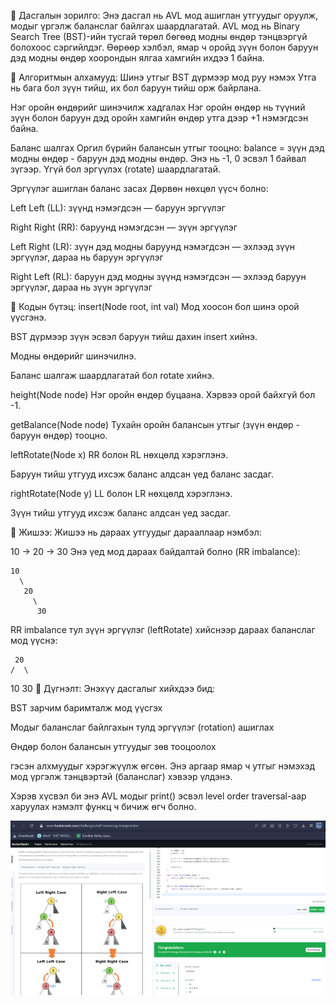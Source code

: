 🔸 Дасгалын зорилго:
Энэ дасгал нь AVL мод ашиглан утгуудыг оруулж, модыг үргэлж баланслаг байлгах шаардлагатай. AVL мод нь Binary Search Tree (BST)-ийн тусгай төрөл бөгөөд модны өндөр тэнцвэргүй болохоос сэргийлдэг. Өөрөөр хэлбэл, ямар ч оройд зүүн болон баруун дэд модны өндөр хоорондын ялгаа хамгийн ихдээ 1 байна.

🔹 Алгоритмын алхамууд:
Шинэ утгыг BST дүрмээр мод руу нэмэх
Утга нь бага бол зүүн тийш, их бол баруун тийш орж байрлана.

Нэг оройн өндөрийг шинэчилж хадгалах
Нэг оройн өндөр нь түүний зүүн болон баруун дэд оройн хамгийн өндөр утга дээр +1 нэмэгдсэн байна.

Баланс шалгах
Оргил бүрийн балансын утгыг тооцно:
balance = зүүн дэд модны өндөр - баруун дэд модны өндөр.
Энэ нь -1, 0 эсвэл 1 байвал зүгээр. Үгүй бол эргүүлэх (rotate) шаардлагатай.

Эргүүлэг ашиглан баланс засах
Дөрвөн нөхцөл үүсч болно:

Left Left (LL): зүүнд нэмэгдсэн — баруун эргүүлэг

Right Right (RR): баруунд нэмэгдсэн — зүүн эргүүлэг

Left Right (LR): зүүн дэд модны баруунд нэмэгдсэн — эхлээд зүүн эргүүлэг, дараа нь баруун эргүүлэг

Right Left (RL): баруун дэд модны зүүнд нэмэгдсэн — эхлээд баруун эргүүлэг, дараа нь зүүн эргүүлэг

🔹 Кодын бүтэц:
insert(Node root, int val)
Мод хоосон бол шинэ орой үүсгэнэ.

BST дүрмээр зүүн эсвэл баруун тийш дахин insert хийнэ.

Модны өндөрийг шинэчилнэ.

Баланс шалгаж шаардлагатай бол rotate хийнэ.

height(Node node)
Нэг оройн өндөр буцаана. Хэрвээ орой байхгүй бол -1.

getBalance(Node node)
Тухайн оройн балансын утгыг (зүүн өндөр - баруун өндөр) тооцно.

leftRotate(Node x)
RR болон RL нөхцөлд хэрэглэнэ.

Баруун тийш утгууд ихсэж баланс алдсан үед баланс засдаг.

rightRotate(Node y)
LL болон LR нөхцөлд хэрэглэнэ.

Зүүн тийш утгууд ихсэж баланс алдсан үед засдаг.

🔹 Жишээ:
Жишээ нь дараах утгуудыг дарааллаар нэмбэл:

10 → 20 → 30
Энэ үед мод дараах байдалтай болно (RR imbalance):


    10
      \
       20
         \
          30
RR imbalance тул зүүн эргүүлэг (leftRotate) хийснээр дараах баланслаг мод үүснэ:


     20
    /  \
  10   30
🔸 Дүгнэлт:
Энэхүү дасгалыг хийхдээ бид:

BST зарчим баримталж мод үүсгэх

Модыг баланслаг байлгахын тулд эргүүлэг (rotation) ашиглах

Өндөр болон балансын утгуудыг зөв тооцоолох

гэсэн алхмуудыг хэрэгжүүлж өгсөн. Энэ аргаар ямар ч утгыг нэмэхэд мод үргэлж тэнцвэртэй (баланслаг) хэвээр үлдэнэ.

Хэрэв хүсвэл би энэ AVL модыг print() эсвэл level order traversal-аар харуулах нэмэлт функц ч бичиж өгч болно.

![alt text](<Screenshot 2025-06-09 172003.png>)






